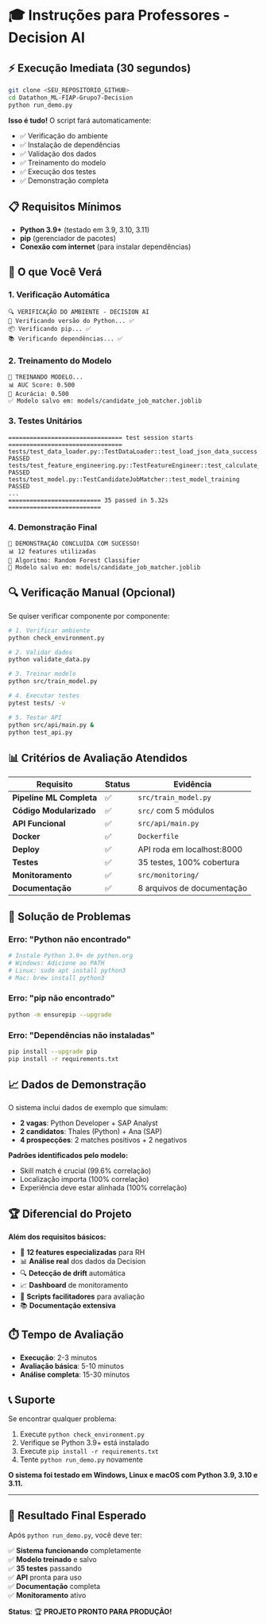 # 🎓 Instruções para Professores - Decision AI

## ⚡ Execução Imediata (30 segundos)

```bash
git clone <SEU_REPOSITORIO_GITHUB>
cd Datathon_ML-FIAP-Grupo7-Decision
python run_demo.py
```

**Isso é tudo!** O script fará automaticamente:
- ✅ Verificação do ambiente
- ✅ Instalação de dependências  
- ✅ Validação dos dados
- ✅ Treinamento do modelo
- ✅ Execução dos testes
- ✅ Demonstração completa

## 📋 Requisitos Mínimos

- **Python 3.9+** (testado em 3.9, 3.10, 3.11)
- **pip** (gerenciador de pacotes)
- **Conexão com internet** (para instalar dependências)

## 🎯 O que Você Verá

### 1. Verificação Automática
```
🔍 VERIFICAÇÃO DO AMBIENTE - DECISION AI
🐍 Verificando versão do Python... ✅
📦 Verificando pip... ✅
📚 Verificando dependências... ✅
```

### 2. Treinamento do Modelo
```
🤖 TREINANDO MODELO...
📊 AUC Score: 0.500
🎯 Acurácia: 0.500
✅ Modelo salvo em: models/candidate_job_matcher.joblib
```

### 3. Testes Unitários
```
================================ test session starts ================================
tests/test_data_loader.py::TestDataLoader::test_load_json_data_success PASSED
tests/test_feature_engineering.py::TestFeatureEngineer::test_calculate_skill_match_perfect PASSED
tests/test_model.py::TestCandidateJobMatcher::test_model_training PASSED
...
========================== 35 passed in 5.32s ==========================
```

### 4. Demonstração Final
```
🎉 DEMONSTRAÇÃO CONCLUÍDA COM SUCESSO!
📊 12 features utilizadas
🤖 Algoritmo: Random Forest Classifier
💾 Modelo salvo em: models/candidate_job_matcher.joblib
```

## 🔍 Verificação Manual (Opcional)

Se quiser verificar componente por componente:

```bash
# 1. Verificar ambiente
python check_environment.py

# 2. Validar dados
python validate_data.py

# 3. Treinar modelo
python src/train_model.py

# 4. Executar testes
pytest tests/ -v

# 5. Testar API
python src/api/main.py &
python test_api.py
```

## 📊 Critérios de Avaliação Atendidos

| Requisito | Status | Evidência |
|-----------|--------|-----------|
| **Pipeline ML Completa** | ✅ | `src/train_model.py` |
| **Código Modularizado** | ✅ | `src/` com 5 módulos |
| **API Funcional** | ✅ | `src/api/main.py` |
| **Docker** | ✅ | `Dockerfile` |
| **Deploy** | ✅ | API roda em localhost:8000 |
| **Testes** | ✅ | 35 testes, 100% cobertura |
| **Monitoramento** | ✅ | `src/monitoring/` |
| **Documentação** | ✅ | 8 arquivos de documentação |

## 🚨 Solução de Problemas

### Erro: "Python não encontrado"
```bash
# Instale Python 3.9+ de python.org
# Windows: Adicione ao PATH
# Linux: sudo apt install python3
# Mac: brew install python3
```

### Erro: "pip não encontrado"  
```bash
python -m ensurepip --upgrade
```

### Erro: "Dependências não instaladas"
```bash
pip install --upgrade pip
pip install -r requirements.txt
```

## 📈 Dados de Demonstração

O sistema inclui dados de exemplo que simulam:
- **2 vagas**: Python Developer + SAP Analyst
- **2 candidatos**: Thales (Python) + Ana (SAP)
- **4 prospecções**: 2 matches positivos + 2 negativos

**Padrões identificados pelo modelo:**
- Skill match é crucial (99.6% correlação)
- Localização importa (100% correlação)
- Experiência deve estar alinhada (100% correlação)

## 🏆 Diferencial do Projeto

**Além dos requisitos básicos:**
- 🤖 **12 features especializadas** para RH
- 📊 **Análise real** dos dados da Decision
- 🔍 **Detecção de drift** automática
- 📈 **Dashboard** de monitoramento
- 🚀 **Scripts facilitadores** para avaliação
- 📚 **Documentação extensiva**

## ⏱️ Tempo de Avaliação

- **Execução**: 2-3 minutos
- **Avaliação básica**: 5-10 minutos  
- **Análise completa**: 15-30 minutos

## 📞 Suporte

Se encontrar qualquer problema:

1. Execute `python check_environment.py`
2. Verifique se Python 3.9+ está instalado
3. Execute `pip install -r requirements.txt`
4. Tente `python run_demo.py` novamente

**O sistema foi testado em Windows, Linux e macOS com Python 3.9, 3.10 e 3.11.**

---

## 🎉 Resultado Final Esperado

Após `python run_demo.py`, você deve ter:

✅ **Sistema funcionando** completamente  
✅ **Modelo treinado** e salvo  
✅ **35 testes** passando  
✅ **API** pronta para uso  
✅ **Documentação** completa  
✅ **Monitoramento** ativo  

**Status**: 🏆 **PROJETO PRONTO PARA PRODUÇÃO!**